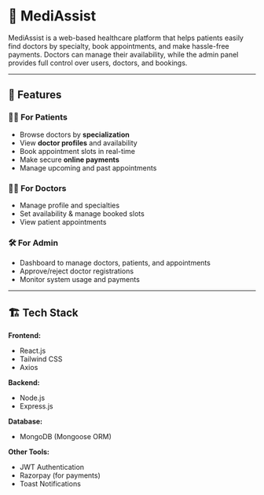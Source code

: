 # 🏥 MediAssist

MediAssist is a web-based healthcare platform that helps patients easily find doctors by specialty, book appointments, and make hassle-free payments. Doctors can manage their availability, while the admin panel provides full control over users, doctors, and bookings.  

---

## 🚀 Features

### 👩‍⚕️ For Patients
- Browse doctors by **specialization**  
- View **doctor profiles** and availability  
- Book appointment slots in real-time  
- Make secure **online payments**  
- Manage upcoming and past appointments  

### 👨‍⚕️ For Doctors
- Manage profile and specialties  
- Set availability & manage booked slots  
- View patient appointments  

### 🛠️ For Admin
- Dashboard to manage doctors, patients, and appointments  
- Approve/reject doctor registrations  
- Monitor system usage and payments  

---

## 🏗️ Tech Stack

**Frontend:**  
- React.js  
- Tailwind CSS  
- Axios  

**Backend:**  
- Node.js  
- Express.js  

**Database:**  
- MongoDB (Mongoose ORM)  

**Other Tools:**  
- JWT Authentication  
- Razorpay (for payments)  
- Toast Notifications  


